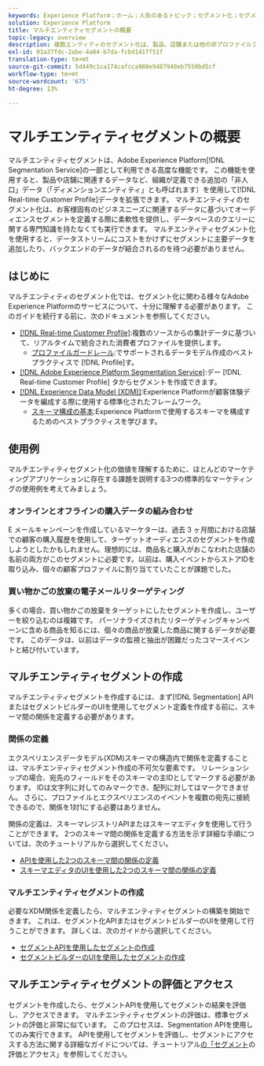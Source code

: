 ```yaml
---
keywords: Experience Platform；ホーム；人気のあるトピック；セグメント化；セグメント化；セグメント化；セグメント化；セグメント；セグメント；マルチエンティティ；マルチエンティティセグメント化；マルチエンティティセグメント化；
solution: Experience Platform
title: マルチエンティティセグメントの概要
topic-legacy: overview
description: 複数エンティティのセグメント化は、製品、店舗または他の非プロファイルクラスに基づいて、プロファイルデータを拡張する機能です。接続されると、追加のクラスのデータは、プロファイルスキーマにネイティブであるかのように使用できるようになります。
exl-id: 01a37fdc-2abe-4a84-b7da-fcbd141ff51f
translation-type: tm+mt
source-git-commit: 5d449c1ca174cafcca988e9487940eb7550bd5cf
workflow-type: tm+mt
source-wordcount: '675'
ht-degree: 13%

---
```


# マルチエンティティセグメントの概要

マルチエンティティセグメントは、Adobe Experience Platform[!DNL Segmentation Service]の一部として利用できる高度な機能です。 この機能を使用すると、製品や店舗に関連するデータなど、組織が定義できる追加の「非人口」データ（「ディメンションエンティティ」とも呼ばれます）を使用して[!DNL Real-time Customer Profile]データを拡張できます。 マルチエンティティのセグメント化は、お客様固有のビジネスニーズに関連するデータに基づいてオーディエンスセグメントを定義する際に柔軟性を提供し、データベースのクエリーに関する専門知識を持たなくても実行できます。 マルチエンティティセグメント化を使用すると、データストリームにコストをかけずにセグメントに主要データを追加したり、バックエンドのデータが結合されるのを待つ必要がありません。

## はじめに

マルチエンティティのセグメント化では、セグメント化に関わる様々なAdobe Experience Platformのサービスについて、十分に理解する必要があります。 このガイドを続行する前に、次のドキュメントを参照してください。

* [[!DNL Real-time Customer Profile]](../profile/home.md):複数のソースからの集計データに基づいて、リアルタイムで統合された消費者プロファイルを提供します。
   * [プロファイルガードレール](../profile/guardrails.md):でサポートされるデータモデル作成のベストプラクティスで [!DNL Profile]す。
* [[!DNL Adobe Experience Platform Segmentation Service]](./home.md):デー [!DNL Real-time Customer Profile] タからセグメントを作成できます。
* [[!DNL Experience Data Model (XDM)]](../xdm/home.md):Experience Platformが顧客体験データを編成する際に使用する標準化されたフレームワーク。
   * [スキーマ構成の基本](../xdm/schema/composition.md#union):Experience Platformで使用するスキーマを構成するためのベストプラクティスを学びます。

## 使用例

マルチエンティティセグメント化の価値を理解するために、ほとんどのマーケティングアプリケーションに存在する課題を説明する3つの標準的なマーケティングの使用例を考えてみましょう。

### オンラインとオフラインの購入データの組み合わせ

E メールキャンペーンを作成しているマーケターは、過去 3 ヶ月間における店舗での顧客の購入履歴を使用して、ターゲットオーディエンスのセグメントを作成しようとしたかもしれません。理想的には、商品名と購入がおこなわれた店舗の名前の両方がこのセグメントに必要です。以前は、購入イベントからストアIDを取り込み、個々の顧客プロファイルに割り当てていたことが課題でした。

### 買い物かごの放棄の電子メールリターゲティング

多くの場合、買い物かごの放棄をターゲットにしたセグメントを作成し、ユーザーを絞り込むのは複雑です。 パーソナライズされたリターゲティングキャンペーンに含める商品を知るには、個々の商品が放棄した商品に関するデータが必要です。 このデータは、以前はデータの監視と抽出が困難だったコマースイベントと結び付いています。

## マルチエンティティセグメントの作成

マルチエンティティセグメントを作成するには、まず[!DNL Segmentation] APIまたはセグメントビルダーのUIを使用してセグメント定義を作成する前に、スキーマ間の関係を定義する必要があります。

### 関係の定義

エクスペリエンスデータモデル(XDM)スキーマの構造内で関係を定義することは、マルチエンティティセグメント作成の不可欠な要素です。 リレーションシップの場合、宛先のフィールドをそのスキーマの主IDとしてマークする必要があります。 IDは文字列に対してのみマークでき、配列に対してはマークできません。 さらに、プロファイルとエクスペリエンスのイベントを複数の宛先に接続できるので、関係を1対1にする必要はありません。

関係の定義は、スキーマレジストリAPIまたはスキーマエディタを使用して行うことができます。 2つのスキーマ間の関係を定義する方法を示す詳細な手順については、次のチュートリアルから選択してください。

* [APIを使用した2つのスキーマ間の関係の定義](../xdm/tutorials/relationship-api.md)
* [スキーマエディタのUIを使用した2つのスキーマ間の関係の定義](../xdm/tutorials/relationship-ui.md)

### マルチエンティティセグメントの作成

必要なXDM関係を定義したら、マルチエンティティセグメントの構築を開始できます。 これは、セグメント化APIまたはセグメントビルダーのUIを使用して行うことができます。 詳しくは、次のガイドから選択してください。

* [セグメントAPIを使用したセグメントの作成](./tutorials/create-a-segment.md)
* [セグメントビルダーのUIを使用したセグメントの作成](./ui/overview.md)

## マルチエンティティセグメントの評価とアクセス

セグメントを作成したら、セグメントAPIを使用してセグメントの結果を評価し、アクセスできます。 マルチエンティティセグメントの評価は、標準セグメントの評価と非常に似ています。 このプロセスは、Segmentation APIを使用してのみ実行できます。 APIを使用してセグメントを評価し、セグメントにアクセスする方法に関する詳細なガイドについては、チュートリアル[の「セグメント](./tutorials/evaluate-a-segment.md)の評価とアクセス」を参照してください。
